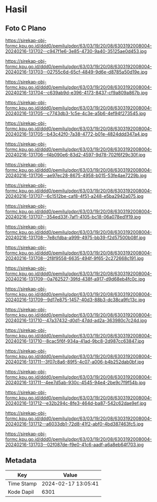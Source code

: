 # Hasil

## Foto C Plano

https://sirekap-obj-formc.kpu.go.id/ddd0/pemilu/pdpr/63/03/19/20/08/6303192008004-20240216-131702--c947f1e6-3e85-4730-9a40-35125ae0d453.jpg

https://sirekap-obj-formc.kpu.go.id/ddd0/pemilu/pdpr/63/03/19/20/08/6303192008004-20240216-131703--02755c6d-65cf-4849-9d6e-d8785a50d19e.jpg

https://sirekap-obj-formc.kpu.go.id/ddd0/pemilu/pdpr/63/03/19/20/08/6303192008004-20240216-131704--c639ab9d-e396-4173-8437-cf9a809a867b.jpg

https://sirekap-obj-formc.kpu.go.id/ddd0/pemilu/pdpr/63/03/19/20/08/6303192008004-20240216-131705--c7743db3-1c5e-4c3e-a5b6-4ef94f273545.jpg

https://sirekap-obj-formc.kpu.go.id/ddd0/pemilu/pdpr/63/03/19/20/08/6303192008004-20240216-131705--b43c42f0-7a38-4772-b01e-4824ddd347a4.jpg

https://sirekap-obj-formc.kpu.go.id/ddd0/pemilu/pdpr/63/03/19/20/08/6303192008004-20240216-131706--f4b090e6-83d2-4597-9d78-702f6f29c30f.jpg

https://sirekap-obj-formc.kpu.go.id/ddd0/pemilu/pdpr/63/03/19/20/08/6303192008004-20240216-131706--ae97ec28-8675-4958-b015-53fe4ae7229b.jpg

https://sirekap-obj-formc.kpu.go.id/ddd0/pemilu/pdpr/63/03/19/20/08/6303192008004-20240216-131707--6c1512be-caf8-4f51-a248-e5ba2942a075.jpg

https://sirekap-obj-formc.kpu.go.id/ddd0/pemilu/pdpr/63/03/19/20/08/6303192008004-20240216-131707--354ed33f-7af1-4105-bc18-06a078ed1f19.jpg

https://sirekap-obj-formc.kpu.go.id/ddd0/pemilu/pdpr/63/03/19/20/08/6303192008004-20240216-131708--7e8cfdba-a999-4975-bb39-f2d57500b08f.jpg

https://sirekap-obj-formc.kpu.go.id/ddd0/pemilu/pdpr/63/03/19/20/08/6303192008004-20240216-131708--2f8f9558-6635-494f-9f65-2c272668c191.jpg

https://sirekap-obj-formc.kpu.go.id/ddd0/pemilu/pdpr/63/03/19/20/08/6303192008004-20240216-131709--0a762527-39fd-438f-a917-d9d68eb4fc0c.jpg

https://sirekap-obj-formc.kpu.go.id/ddd0/pemilu/pdpr/63/03/19/20/08/6303192008004-20240216-131709--9d17e875-1457-40d3-88b3-dc38ca9fc13c.jpg

https://sirekap-obj-formc.kpu.go.id/ddd0/pemilu/pdpr/63/03/19/20/08/6303192008004-20240216-131710--47a37432-d0d1-47dd-ad2a-363980c7c24d.jpg

https://sirekap-obj-formc.kpu.go.id/ddd0/pemilu/pdpr/63/03/19/20/08/6303192008004-20240216-131710--8cac5f6f-934a-41ad-9bc8-2d987cc63847.jpg

https://sirekap-obj-formc.kpu.go.id/ddd0/pemilu/pdpr/63/03/19/20/08/6303192008004-20240216-131711--3f07c8a6-89f5-4c07-a006-b4b252dab0bf.jpg

https://sirekap-obj-formc.kpu.go.id/ddd0/pemilu/pdpr/63/03/19/20/08/6303192008004-20240216-131711--4ee7d5ab-930c-4545-94e4-2be9c7f9f54b.jpg

https://sirekap-obj-formc.kpu.go.id/ddd0/pemilu/pdpr/63/03/19/20/08/6303192008004-20240216-131712--e32b294c-8fe3-464d-ba87-542c62dae9ef.jpg

https://sirekap-obj-formc.kpu.go.id/ddd0/pemilu/pdpr/63/03/19/20/08/6303192008004-20240216-131712--a6033db1-72d8-41f2-abf0-4bd387463fc5.jpg

https://sirekap-obj-formc.kpu.go.id/ddd0/pemilu/pdpr/63/03/19/20/08/6303192008004-20240216-131703--02f087de-f9e0-41c6-aadf-a6a8eb64f703.jpg


## Metadata

| Key        | Value               |
| ---------- | ------------------- |
| Time Stamp | 2024-02-17 13:05:41 |
| Kode Dapil | 6301                |



